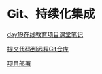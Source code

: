 # Git、持续化集成

[day19在线教育项目课堂笔记](../../doc/day19/day19随堂笔记/day19在线教育项目课堂笔记.docx)

[提交代码到远程Git仓库](../../doc/day19/day19项目【配置管理和持续化集成工具】/01-提交代码到远程Git仓库.ziw)

[项目部署](../../doc/day19/day19项目【配置管理和持续化集成工具】/02-项目部署.ziw)